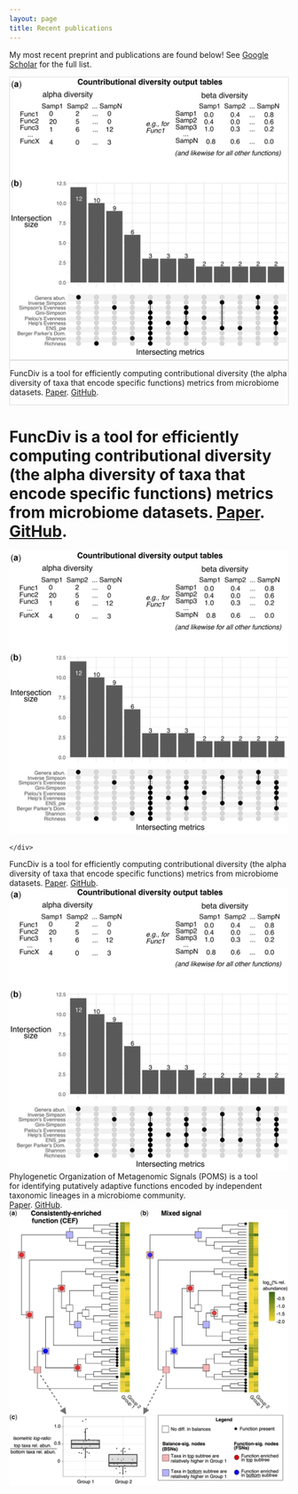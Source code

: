 ```yaml
---
layout: page
title: Recent publications
---
```


My most recent preprint and publications are found below! See [Google Scholar](https://scholar.google.ca/citations?hl=en&user=EhhXPUkAAAAJ) for the full list.

<div class="container-fluid">
  <div class="row">
    <div class="col-xl-6 col-lg-6 col-md-6" style="border:1px solid #ddd">
      <img src="/assets/pictures/manuscript_images/FuncDiv_Fig1.jpeg" alt="responsive webite" class="img-fluid">
    </div>
    <div class="col-xl-6 col-lg-6 col-md-6" style="border:1px solid #ddd">
      <p>FuncDiv is a tool for efficiently computing contributional diversity (the alpha diversity of taxa that encode specific functions) metrics from microbiome datasets. <a href="https://academic.oup.com/bioinformatics/article/39/1/btac809/6909011">Paper</a>. <a href="https://github.com/gavinmdouglas/FuncDiv">GitHub</a>.</p>
    </div>
  </div>
</div>

<div class="container">
    <div class="row text-center">
      <div class="col-6 my-auto">
        <h1 class="text-primary font-tertiary">FuncDiv is a tool for efficiently computing contributional diversity (the alpha diversity of taxa that encode specific functions) metrics from microbiome datasets. <a href="https://academic.oup.com/bioinformatics/article/39/1/btac809/6909011">Paper</a>. <a href="https://github.com/gavinmdouglas/FuncDiv">GitHub</a>.</h1>
      </div>
      <div class="col-6 mobile-img">
        <img src="/assets/pictures/manuscript_images/FuncDiv_Fig1.jpeg" class="img-fluid" alt="FuncDiv Fig1">
      </div>

    </div>
  </div>

<div class="container">
    <div class="row-fluid">
        FuncDiv is a tool for efficiently computing contributional diversity (the alpha diversity of taxa that encode specific functions) metrics from microbiome datasets. <a href="https://academic.oup.com/bioinformatics/article/39/1/btac809/6909011">Paper</a>. <a href="https://github.com/gavinmdouglas/FuncDiv">GitHub</a>.
        <div class="span6">
        <img src="/assets/pictures/manuscript_images/FuncDiv_Fig1.jpeg" alt="FuncDiv_Fig1">
        </div>
    </div>
</div>

<div class="container">
    <div class="row-fluid">
        Phylogenetic Organization of Metagenomic Signals (POMS) is a tool<br/>
        for identifying putatively adaptive functions encoded by independent<br/>
        taxonomic lineages in a microbiome community.<br/>
        <a href="https://academic.oup.com/bioinformatics/article/38/22/5055/6731923">Paper</a>. <a href="https://github.com/gavinmdouglas/POMS">GitHub</a>.
        <div class="span12">
        <img src="/assets/pictures/manuscript_images/POMS_Fig1.jpeg" alt="POMS_Fig1">
        </div>
    </div>
</div>

